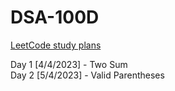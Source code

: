 # DSA-100D

<a href="https://www.techinterviewhandbook.org/grind75?grouping=topics&weeks=15&hours=6" target="_blank">LeetCode study plans</a>


Day 1 [4/4/2023] - Two Sum<br>
Day 2 [5/4/2023] - Valid Parentheses
